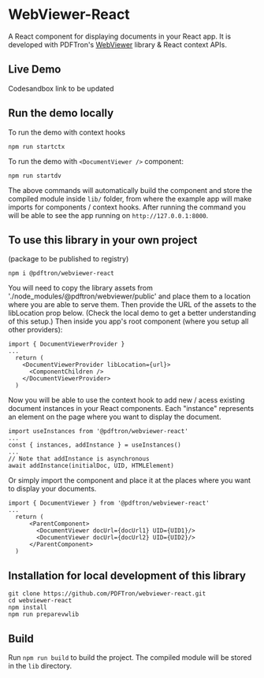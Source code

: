 # WebViewer-React 

A React component for displaying documents in your React app. It is developed with PDFTron's [WebViewer](https://www.pdftron.com/documentation/web/) library & React context APIs.

## Live Demo

Codesandbox link to be updated 

## Run the demo locally

To run the demo with context hooks
```
npm run startctx
```

To run the demo with `<DocumentViewer />` component:
```
npm run startdv
```

The above commands will automatically build the component and store the compiled module inside `lib/` folder, from where the example app will make imports for components / context hooks. After running the command you will be able to see the app running on `http://127.0.0.1:8000`. 

## To use this library in your own project
(package to be published to registry)

```
npm i @pdftron/webviewer-react
```
You will need to copy the library assets from './node_modules/@pdftron/webviewer/public' and place them to a location where you are able to serve them. Then provide the URL of the assets to the libLocation prop below. (Check the local demo to get a better understanding of this setup.)
Then inside you app's root component (where you setup all other providers):
```
import { DocumentViewerProvider }
...
  return (
    <DocumentViewerProvider libLocation={url}>
      <ComponentChildren />
    </DocumentViewerProvider>
  )
```

Now you will be able to use the context hook to add new / acess existing document instances in your React components. Each "instance" represents an element on the page where you want to display the document.

```
import useInstances from '@pdftron/webviewer-react'
...
const { instances, addInstance } = useInstances()
...
// Note that addInstance is asynchronous
await addInstance(initialDoc, UID, HTMLElement)
```

Or simply import the <DocumentViewer /> component and place it at the places where you want to display your documents.

```
import { DocumentViewer } from '@pdftron/webviewer-react'
...
  return (
      <ParentComponent>
        <DocumentViewer docUrl={docUrl1} UID={UID1}/>
        <DocumentViewer docUrl={docUrl2} UID={UID2}/>
      </ParentComponent>
  )
```




## Installation for local development of this library

```
git clone https://github.com/PDFTron/webviewer-react.git
cd webviewer-react
npm install
npm run preparevwlib
```

## Build

Run `npm run build` to build the project. The compiled module will be stored in the `lib` directory. 


